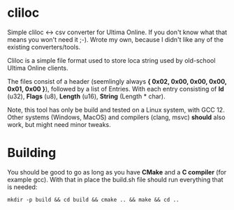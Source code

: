 # cliloc
Simple cliloc &lt;-> csv converter for Ultima Online. If you don't know what that means you won't need it ;-). Wrote my own, because I didn't like any of the existing converters/tools.

Cliloc is a simple file format used to store loca string used by old-school Ultima Online clients.

The files consist of a header (seemlingly always **{ 0x02, 0x00, 0x00, 0x00, 0x01, 0x00 }**), followed by a list of Entries. With each entry consisting of **Id** (u32), **Flags** (u8), **Length** (u16), **String** (Length * char). 

Note, this tool has only be build and tested on a Linux system, with GCC 12. Other systems (Windows, MacOS) and compilers (clang, msvc) **should** also work, but might need minor tweaks.

# Building

You should be good to go as long as you have **CMake** and a **C compiler** (for example gcc). With that in place the build.sh file should run everything that is needed:

``mkdir -p build && cd build && cmake .. && make && cd ..``
